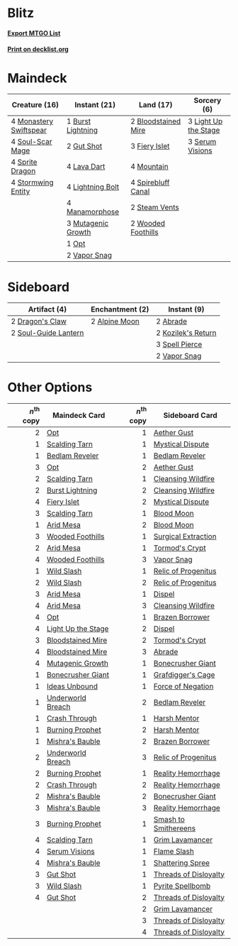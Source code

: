 # Blitz

#### [Export MTGO List](../collection/Blitz/Blitz.txt)
#### [Print on decklist.org](http://decklist.org/?deckmain=2%09Bloodstained%20Mire%0A1%09Burst%20Lightning%0A3%09Fiery%20Islet%0A2%09Gut%20Shot%0A4%09Lava%20Dart%0A3%09Light%20Up%20the%20Stage%0A4%09Lightning%20Bolt%0A4%09Manamorphose%0A4%09Monastery%20Swiftspear%0A4%09Mountain%0A3%09Mutagenic%20Growth%0A1%09Opt%0A3%09Serum%20Visions%0A4%09Soul-Scar%20Mage%0A4%09Spirebluff%20Canal%0A4%09Sprite%20Dragon%0A2%09Steam%20Vents%0A4%09Stormwing%20Entity%0A2%09Vapor%20Snag%0A2%09Wooded%20Foothills&deckside=2%09Abrade%0A2%09Alpine%20Moon%0A2%09Dragon's%20Claw%0A2%09Kozilek's%20Return%0A2%09Soul-Guide%20Lantern%0A3%09Spell%20Pierce%0A2%09Vapor%20Snag)
# Maindeck

|                                          Creature (16)                                          |                                        Instant (21)                                         |                                          Land (17)                                           |                                          Sorcery (6)                                          |
|-------------------------------------------------------------------------------------------------|---------------------------------------------------------------------------------------------|----------------------------------------------------------------------------------------------|-----------------------------------------------------------------------------------------------|
|4 [Monastery Swiftspear](http://gatherer.wizards.com/Pages/Card/Details.aspx?multiverseid=438706)|1 [Burst Lightning](http://gatherer.wizards.com/Pages/Card/Details.aspx?multiverseid=397662) |2 [Bloodstained Mire](http://gatherer.wizards.com/Pages/Card/Details.aspx?multiverseid=405094)|3 [Light Up the Stage](http://gatherer.wizards.com/Pages/Card/Details.aspx?multiverseid=457251)|
|4 [Soul-Scar Mage](http://gatherer.wizards.com/Pages/Card/Details.aspx?multiverseid=426850)      |2 [Gut Shot](http://gatherer.wizards.com/Pages/Card/Details.aspx?multiverseid=397673)        |3 [Fiery Islet](http://gatherer.wizards.com/Pages/Card/Details.aspx?multiverseid=464187)      |3 [Serum Visions](http://gatherer.wizards.com/Pages/Card/Details.aspx?multiverseid=50145)      |
|4 [Sprite Dragon](http://gatherer.wizards.com/Pages/Card/Details.aspx?multiverseid=479731)       |4 [Lava Dart](http://gatherer.wizards.com/Pages/Card/Details.aspx?multiverseid=29766)        |4 [Mountain](http://gatherer.wizards.com/Pages/Card/Details.aspx?multiverseid=439859)         |                                                                                               |
|4 [Stormwing Entity](http://gatherer.wizards.com/Pages/Card/Details.aspx?multiverseid=488253)    |4 [Lightning Bolt](http://gatherer.wizards.com/Pages/Card/Details.aspx?multiverseid=806)     |4 [Spirebluff Canal](http://gatherer.wizards.com/Pages/Card/Details.aspx?multiverseid=417822) |                                                                                               |
|                                                                                                 |4 [Manamorphose](http://gatherer.wizards.com/Pages/Card/Details.aspx?multiverseid=370568)    |2 [Steam Vents](http://gatherer.wizards.com/Pages/Card/Details.aspx?multiverseid=405109)      |                                                                                               |
|                                                                                                 |3 [Mutagenic Growth](http://gatherer.wizards.com/Pages/Card/Details.aspx?multiverseid=397717)|2 [Wooded Foothills](http://gatherer.wizards.com/Pages/Card/Details.aspx?multiverseid=405116) |                                                                                               |
|                                                                                                 |1 [Opt](http://gatherer.wizards.com/Pages/Card/Details.aspx?multiverseid=442948)             |                                                                                              |                                                                                               |
|                                                                                                 |2 [Vapor Snag](http://gatherer.wizards.com/Pages/Card/Details.aspx?multiverseid=249373)      |                                                                                              |                                                                                               |


# Sideboard

|                                         Artifact (4)                                          |                                    Enchantment (2)                                     |                                         Instant (9)                                         |
|-----------------------------------------------------------------------------------------------|----------------------------------------------------------------------------------------|---------------------------------------------------------------------------------------------|
|2 [Dragon's Claw](http://gatherer.wizards.com/Pages/Card/Details.aspx?multiverseid=129527)     |2 [Alpine Moon](http://gatherer.wizards.com/Pages/Card/Details.aspx?multiverseid=447264)|2 [Abrade](http://gatherer.wizards.com/Pages/Card/Details.aspx?multiverseid=430772)          |
|2 [Soul-Guide Lantern](http://gatherer.wizards.com/Pages/Card/Details.aspx?multiverseid=476488)|                                                                                        |2 [Kozilek's Return](http://gatherer.wizards.com/Pages/Card/Details.aspx?multiverseid=407608)|
|                                                                                               |                                                                                        |3 [Spell Pierce](http://gatherer.wizards.com/Pages/Card/Details.aspx?multiverseid=425876)    |
|                                                                                               |                                                                                        |2 [Vapor Snag](http://gatherer.wizards.com/Pages/Card/Details.aspx?multiverseid=249373)      |


# Other Options

|*n*<sup>th</sup> copy|                                        Maindeck Card                                        |*n*<sup>th</sup> copy|                                        Sideboard Card                                         |
|--------------------:|---------------------------------------------------------------------------------------------|--------------------:|-----------------------------------------------------------------------------------------------|
|                    2|[Opt](http://gatherer.wizards.com/Pages/Card/Details.aspx?multiverseid=442948)               |                    1|[Aether Gust](http://gatherer.wizards.com/Pages/Card/Details.aspx?multiverseid=466796)         |
|                    1|[Scalding Tarn](http://gatherer.wizards.com/Pages/Card/Details.aspx?multiverseid=405107)     |                    1|[Mystical Dispute](http://gatherer.wizards.com/Pages/Card/Details.aspx?multiverseid=473020)    |
|                    1|[Bedlam Reveler](http://gatherer.wizards.com/Pages/Card/Details.aspx?multiverseid=414415)    |                    1|[Bedlam Reveler](http://gatherer.wizards.com/Pages/Card/Details.aspx?multiverseid=414415)      |
|                    3|[Opt](http://gatherer.wizards.com/Pages/Card/Details.aspx?multiverseid=442948)               |                    2|[Aether Gust](http://gatherer.wizards.com/Pages/Card/Details.aspx?multiverseid=466796)         |
|                    2|[Scalding Tarn](http://gatherer.wizards.com/Pages/Card/Details.aspx?multiverseid=405107)     |                    1|[Cleansing Wildfire](http://gatherer.wizards.com/Pages/Card/Details.aspx?multiverseid=491777)  |
|                    2|[Burst Lightning](http://gatherer.wizards.com/Pages/Card/Details.aspx?multiverseid=397662)   |                    2|[Cleansing Wildfire](http://gatherer.wizards.com/Pages/Card/Details.aspx?multiverseid=491777)  |
|                    4|[Fiery Islet](http://gatherer.wizards.com/Pages/Card/Details.aspx?multiverseid=464187)       |                    2|[Mystical Dispute](http://gatherer.wizards.com/Pages/Card/Details.aspx?multiverseid=473020)    |
|                    3|[Scalding Tarn](http://gatherer.wizards.com/Pages/Card/Details.aspx?multiverseid=405107)     |                    1|[Blood Moon](http://gatherer.wizards.com/Pages/Card/Details.aspx?multiverseid=45386)           |
|                    1|[Arid Mesa](http://gatherer.wizards.com/Pages/Card/Details.aspx?multiverseid=405092)         |                    2|[Blood Moon](http://gatherer.wizards.com/Pages/Card/Details.aspx?multiverseid=45386)           |
|                    3|[Wooded Foothills](http://gatherer.wizards.com/Pages/Card/Details.aspx?multiverseid=405116)  |                    1|[Surgical Extraction](http://gatherer.wizards.com/Pages/Card/Details.aspx?multiverseid=397706) |
|                    2|[Arid Mesa](http://gatherer.wizards.com/Pages/Card/Details.aspx?multiverseid=405092)         |                    1|[Tormod's Crypt](http://gatherer.wizards.com/Pages/Card/Details.aspx?multiverseid=389723)      |
|                    4|[Wooded Foothills](http://gatherer.wizards.com/Pages/Card/Details.aspx?multiverseid=405116)  |                    3|[Vapor Snag](http://gatherer.wizards.com/Pages/Card/Details.aspx?multiverseid=249373)          |
|                    1|[Wild Slash](http://gatherer.wizards.com/Pages/Card/Details.aspx?multiverseid=391959)        |                    1|[Relic of Progenitus](http://gatherer.wizards.com/Pages/Card/Details.aspx?multiverseid=174824) |
|                    2|[Wild Slash](http://gatherer.wizards.com/Pages/Card/Details.aspx?multiverseid=391959)        |                    2|[Relic of Progenitus](http://gatherer.wizards.com/Pages/Card/Details.aspx?multiverseid=174824) |
|                    3|[Arid Mesa](http://gatherer.wizards.com/Pages/Card/Details.aspx?multiverseid=405092)         |                    1|[Dispel](http://gatherer.wizards.com/Pages/Card/Details.aspx?multiverseid=401858)              |
|                    4|[Arid Mesa](http://gatherer.wizards.com/Pages/Card/Details.aspx?multiverseid=405092)         |                    3|[Cleansing Wildfire](http://gatherer.wizards.com/Pages/Card/Details.aspx?multiverseid=491777)  |
|                    4|[Opt](http://gatherer.wizards.com/Pages/Card/Details.aspx?multiverseid=442948)               |                    1|[Brazen Borrower](http://gatherer.wizards.com/Pages/Card/Details.aspx?multiverseid=473001)     |
|                    4|[Light Up the Stage](http://gatherer.wizards.com/Pages/Card/Details.aspx?multiverseid=457251)|                    2|[Dispel](http://gatherer.wizards.com/Pages/Card/Details.aspx?multiverseid=401858)              |
|                    3|[Bloodstained Mire](http://gatherer.wizards.com/Pages/Card/Details.aspx?multiverseid=405094) |                    2|[Tormod's Crypt](http://gatherer.wizards.com/Pages/Card/Details.aspx?multiverseid=389723)      |
|                    4|[Bloodstained Mire](http://gatherer.wizards.com/Pages/Card/Details.aspx?multiverseid=405094) |                    3|[Abrade](http://gatherer.wizards.com/Pages/Card/Details.aspx?multiverseid=430772)              |
|                    4|[Mutagenic Growth](http://gatherer.wizards.com/Pages/Card/Details.aspx?multiverseid=397717)  |                    1|[Bonecrusher Giant](http://gatherer.wizards.com/Pages/Card/Details.aspx?multiverseid=473077)   |
|                    1|[Bonecrusher Giant](http://gatherer.wizards.com/Pages/Card/Details.aspx?multiverseid=473077) |                    1|[Grafdigger's Cage](http://gatherer.wizards.com/Pages/Card/Details.aspx?multiverseid=278452)   |
|                    1|[Ideas Unbound](http://gatherer.wizards.com/Pages/Card/Details.aspx?multiverseid=88789)      |                    1|[Force of Negation](http://gatherer.wizards.com/Pages/Card/Details.aspx?multiverseid=464001)   |
|                    1|[Underworld Breach](http://gatherer.wizards.com/Pages/Card/Details.aspx?multiverseid=476412) |                    2|[Bedlam Reveler](http://gatherer.wizards.com/Pages/Card/Details.aspx?multiverseid=414415)      |
|                    1|[Crash Through](http://gatherer.wizards.com/Pages/Card/Details.aspx?multiverseid=430777)     |                    1|[Harsh Mentor](http://gatherer.wizards.com/Pages/Card/Details.aspx?multiverseid=426837)        |
|                    1|[Burning Prophet](http://gatherer.wizards.com/Pages/Card/Details.aspx?multiverseid=461044)   |                    2|[Harsh Mentor](http://gatherer.wizards.com/Pages/Card/Details.aspx?multiverseid=426837)        |
|                    1|[Mishra's Bauble](http://gatherer.wizards.com/Pages/Card/Details.aspx?multiverseid=122122)   |                    2|[Brazen Borrower](http://gatherer.wizards.com/Pages/Card/Details.aspx?multiverseid=473001)     |
|                    2|[Underworld Breach](http://gatherer.wizards.com/Pages/Card/Details.aspx?multiverseid=476412) |                    3|[Relic of Progenitus](http://gatherer.wizards.com/Pages/Card/Details.aspx?multiverseid=174824) |
|                    2|[Burning Prophet](http://gatherer.wizards.com/Pages/Card/Details.aspx?multiverseid=461044)   |                    1|[Reality Hemorrhage](http://gatherer.wizards.com/Pages/Card/Details.aspx?multiverseid=407610)  |
|                    2|[Crash Through](http://gatherer.wizards.com/Pages/Card/Details.aspx?multiverseid=430777)     |                    2|[Reality Hemorrhage](http://gatherer.wizards.com/Pages/Card/Details.aspx?multiverseid=407610)  |
|                    2|[Mishra's Bauble](http://gatherer.wizards.com/Pages/Card/Details.aspx?multiverseid=122122)   |                    2|[Bonecrusher Giant](http://gatherer.wizards.com/Pages/Card/Details.aspx?multiverseid=473077)   |
|                    3|[Mishra's Bauble](http://gatherer.wizards.com/Pages/Card/Details.aspx?multiverseid=122122)   |                    3|[Reality Hemorrhage](http://gatherer.wizards.com/Pages/Card/Details.aspx?multiverseid=407610)  |
|                    3|[Burning Prophet](http://gatherer.wizards.com/Pages/Card/Details.aspx?multiverseid=461044)   |                    1|[Smash to Smithereens](http://gatherer.wizards.com/Pages/Card/Details.aspx?multiverseid=397795)|
|                    4|[Scalding Tarn](http://gatherer.wizards.com/Pages/Card/Details.aspx?multiverseid=405107)     |                    1|[Grim Lavamancer](http://gatherer.wizards.com/Pages/Card/Details.aspx?multiverseid=430589)     |
|                    4|[Serum Visions](http://gatherer.wizards.com/Pages/Card/Details.aspx?multiverseid=50145)      |                    1|[Flame Slash](http://gatherer.wizards.com/Pages/Card/Details.aspx?multiverseid=416914)         |
|                    4|[Mishra's Bauble](http://gatherer.wizards.com/Pages/Card/Details.aspx?multiverseid=122122)   |                    1|[Shattering Spree](http://gatherer.wizards.com/Pages/Card/Details.aspx?multiverseid=456224)    |
|                    3|[Gut Shot](http://gatherer.wizards.com/Pages/Card/Details.aspx?multiverseid=397673)          |                    1|[Threads of Disloyalty](http://gatherer.wizards.com/Pages/Card/Details.aspx?multiverseid=74652)|
|                    3|[Wild Slash](http://gatherer.wizards.com/Pages/Card/Details.aspx?multiverseid=391959)        |                    1|[Pyrite Spellbomb](http://gatherer.wizards.com/Pages/Card/Details.aspx?multiverseid=442796)    |
|                    4|[Gut Shot](http://gatherer.wizards.com/Pages/Card/Details.aspx?multiverseid=397673)          |                    2|[Threads of Disloyalty](http://gatherer.wizards.com/Pages/Card/Details.aspx?multiverseid=74652)|
|                     |                                                                                             |                    2|[Grim Lavamancer](http://gatherer.wizards.com/Pages/Card/Details.aspx?multiverseid=430589)     |
|                     |                                                                                             |                    3|[Threads of Disloyalty](http://gatherer.wizards.com/Pages/Card/Details.aspx?multiverseid=74652)|
|                     |                                                                                             |                    4|[Threads of Disloyalty](http://gatherer.wizards.com/Pages/Card/Details.aspx?multiverseid=74652)|

